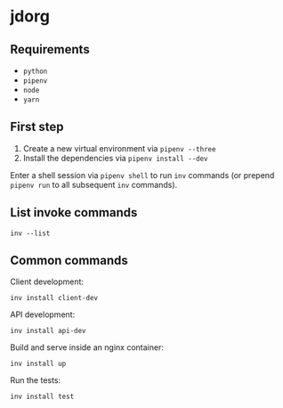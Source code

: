 # jdorg

## Requirements

* `python`
* `pipenv`
* `node`
* `yarn`

## First step

1. Create a new virtual environment via `pipenv --three`
2. Install the dependencies via `pipenv install --dev`

Enter a shell session via `pipenv shell` to run `inv` commands (or prepend `pipenv run` to all subsequent `inv` commands).

## List invoke commands

`inv --list`

## Common commands

Client development:

`inv install client-dev`

API development:

`inv install api-dev`

Build and serve inside an nginx container:

`inv install up`

Run the tests:

`inv install test`
